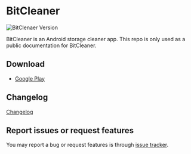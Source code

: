 # BitCleaner
![BitClenaer Version](https://img.shields.io/badge/version-1.0.4-brightgreen)

BitCleaner is an Android storage cleaner app.
This repo is only used as a public documentation for BitCleaner.

## Download
- [Google Play](https://play.google.com/store/apps/details?id=com.lemonern.bitcleaner)

## Changelog
[Changelog](CHANGELOG.md)

## Report issues or request features
You may report a bug or request features is through [issue tracker](https://github.com/lemonern/bitcleaner/issues/new).
